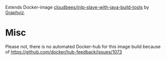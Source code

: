 Extends Docker-image [cloudbees/jnlp-slave-with-java-build-tools](https://hub.docker.com/r/cloudbees/jnlp-slave-with-java-build-tools/) by [Graphviz](https://www.graphviz.org/).

# Misc

Please not, there is no automated Docker-hub for this image build 
because of https://github.com/docker/hub-feedback/issues/1073